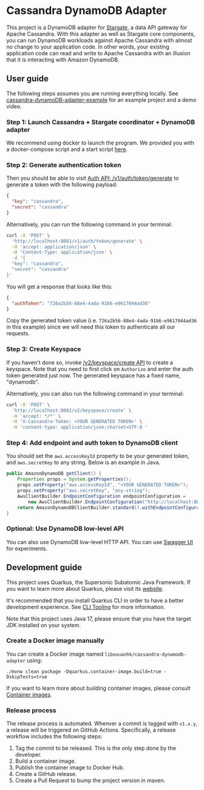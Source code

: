 # Cassandra DynamoDB Adapter

This project is a DynamoDB adapter for [Stargate](https://stargate.io/), a data API gateway for Apache Cassandra.
With this adapter as well as Stargate core components, you can run DynamoDB workloads against Apache Cassandra with
almost no change to your application code. In other words, your existing application code can read and write to Apache
Cassandra with an illusion that it is interacting with Amazon DynamoDB.

## User guide

The following steps assumes you are running everything locally. See [cassandra-dynamoDB-adapter-example](https://github.com/li-boxuan/cassandra-dynamoDB-adapter-example)
for an example project and a demo video.

### Step 1: Launch Cassandra + Stargate coordinator + DynamoDB adapter

We recommend using docker to launch the program. We provided you with a docker-compose script and a start script [here](./docker-compose).

### Step 2: Generate authentication token

Then you should be able to visit [Auth API: /v1/auth/token/generate](http://localhost:8081/swagger-ui/#/auth/createToken_1) to generate a token with
the following payload:

```json
{
  "key": "cassandra",
  "secret": "cassandra"
}
```

Alternatively, you can run the following command in your terminal:

```bash
curl -X 'POST' \
  'http://localhost:8081/v1/auth/token/generate' \
  -H 'accept: application/json' \
  -H 'Content-Type: application/json' \
  -d '{
  "key": "cassandra",
  "secret": "cassandra"
}'
```

You will get a response that looks like this:

```json
{
  "authToken": "726a2b56-88e4-4ada-91b6-e9617044ad36"
}
```

Copy the generated token value (i.e. `726a2b56-88e4-4ada-91b6-e9617044ad36` in this example) since we will need this token to authenticate all our requests.

### Step 3: Create Keyspace

If you haven't done so, invoke [/v2/keyspace/create API](http://localhost:8082/swagger-ui/#/default/post_v2_keyspace_create) to create a keyspace.
Note that you need to first click on `Authorize` and enter the auth token generated just now. The generated keyspace has a fixed name, "dynamodb".

Alternatively, you can also run the following command in your terminal:

```bash
curl -X 'POST' \
  'http://localhost:8082/v2/keyspace/create' \
  -H 'accept: */*' \
  -H 'X-Cassandra-Token: <YOUR GENERATED TOKEN>' \
  -H 'content-type: application/json;charset=UTF-8 '
```

### Step 4: Add endpoint and auth token to DynamoDB client

You should set the `aws.accessKeyId` property to be your generated token, and `aws.secretKey` to any string. Below
is an example in Java.

```java
public AmazonDynamoDB getClient() {
    Properties props = System.getProperties();
    props.setProperty("aws.accessKeyId", "<YOUR GENERATED TOKEN>");
    props.setProperty("aws.secretKey", "any-string");
    AwsClientBuilder.EndpointConfiguration endpointConfiguration =
        new AwsClientBuilder.EndpointConfiguration("http://localhost:8082/v2", "any-string");
    return AmazonDynamoDBClientBuilder.standard().withEndpointConfiguration(endpointConfiguration).build();
}
```

### Optional: Use DynamoDB low-level API

You can also use DynamoDB low-level HTTP API. You can use [Swagger UI](http://localhost:8082/swagger-ui/) for experiments.

## Development guide

This project uses Quarkus, the Supersonic Subatomic Java Framework.
If you want to learn more about Quarkus, please visit its [website](https://quarkus.io/).

It's recommended that you install Quarkus CLI in order to have a better development experience.
See [CLI Tooling](https://quarkus.io/guides/cli-tooling) for more information.

Note that this project uses Java 17, please ensure that you have the target JDK installed on your system.

### Create a Docker image manually

You can create a Docker image named `liboxuanhk/cassandra-dynamodb-adapter` using:
```
./mvnw clean package -Dquarkus.container-image.build=true -DskipTests=true
```

If you want to learn more about building container images, please consult [Container images](https://quarkus.io/guides/container-image).

### Release process

The release process is automated. Whenver a commit is tagged
with `v1.x.y`, a release will be triggered on GitHub Actions. Specifically,
a release workflow includes the following steps:

1. Tag the commit to be released. This is the only
   step done by the developer.
2. Build a container image.
3. Publish the container image to Docker Hub.
4. Create a GitHub release.
5. Create a Pull Request to bump the project version
   in maven.
